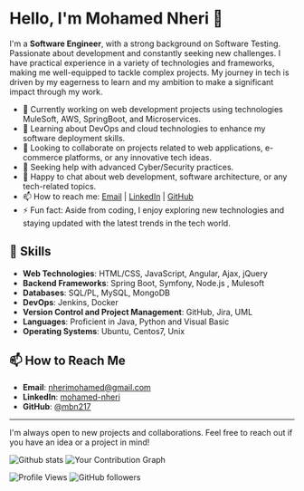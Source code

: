 # Hello, I'm Mohamed Nheri 👋

I'm a **Software Engineer**, with a strong background on Software Testing. 
Passionate about development and constantly seeking new challenges. 
I have practical experience in a variety of technologies and frameworks, making me well-equipped to tackle complex projects.
My journey in tech is driven by my eagerness to learn and my ambition to make a significant impact through my work.

- 🔭 Currently working on web development projects using technologies MuleSoft, AWS, SpringBoot, and Microservices.
- 🌱 Learning about DevOps and cloud technologies to enhance my software deployment skills.
- 👯 Looking to collaborate on projects related to web applications, e-commerce platforms, or any innovative tech ideas.
- 🤔 Seeking help with advanced Cyber/Security practices.
- 💬 Happy to chat about web development, software architecture, or any tech-related topics.
- 📫 How to reach me: [Email](mailto:malek.kadri100@gmail.com) | [LinkedIn](https://www.linkedin.com/in/malek-kadri) | [GitHub](https://github.com/malekkadri)
- ⚡ Fun fact: Aside from coding, I enjoy exploring new technologies and staying updated with the latest trends in the tech world.

## 🚀 Skills

- **Web Technologies**: HTML/CSS, JavaScript, Angular, Ajax, jQuery
- **Backend Frameworks**: Spring Boot, Symfony, Node.js , Mulesoft
- **Databases**: SQL/PL, MySQL, MongoDB
- **DevOps**: Jenkins, Docker
- **Version Control and Project Management**: GitHub, Jira, UML
- **Languages**: Proficient in Java, Python and Visual Basic
- **Operating Systems**: Ubuntu, Centos7, Unix


## 📫 How to Reach Me

- **Email**: [nherimohamed@gmail.com](mailto:nherimohamed@gmail.com)
- **LinkedIn**: [mohamed-nheri](https://www.linkedin.com/in/mohamed-nheri-36a367156)
- **GitHub**: [@mbn217](https://github.com/mbn217)

---

I'm always open to new projects and collaborations. Feel free to reach out if you have an idea or a project in mind!

![Github stats](https://github-readme-stats.vercel.app/api?username=mbn217)
![Your Contribution Graph](https://github-readme-streak-stats.herokuapp.com/?user=mbn217)


![Profile Views](https://komarev.com/ghpvc/?username=mbn217&style=flat-square)
![GitHub followers](https://img.shields.io/github/followers/mbn217?label=Followers&style=social)

[//]: # (![Top Languages]&#40;https://github-readme-stats.vercel.app/api/top-langs/?username=mbn217&#41;)



